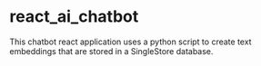 # react_ai_chatbot
This chatbot react application uses a python script to create text embeddings that are stored in a SingleStore database.
